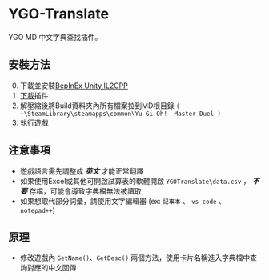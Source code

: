 # YGO-Translate
YGO MD 中文字典查找插件。

## 安裝方法
0. 下載並安裝[BepInEx Unity IL2CPP](https://builds.bepinex.dev/projects/bepinex_be)
1. [下載](https://github.com/JacKooDesu/YGO-Translate/releases)插件
2. 解壓縮後將Build資料夾內所有檔案拉到MD根目錄 `( ~\SteamLibrary\steamapps\common\Yu-Gi-Oh!  Master Duel )`
3. 執行遊戲

## 注意事項
- 遊戲語言需先調整成 ***英文*** 才能正常翻譯
- 如果使用Excel或其他可開啟試算表的軟體開啟 `YGOTranslate\data.csv` ， ***不要*** 存檔，可能會導致字典檔無法被讀取
- 如果想取代部分詞彙，請使用文字編輯器 (ex: `記事本` 、 `vs code` 、 `notepad++`)

## 原理
- 修改遊戲內 `GetName()`、`GetDesc()` 兩個方法，使用卡片名稱進入字典檔中查詢對應的中文回傳
